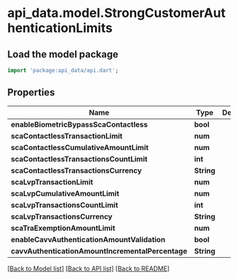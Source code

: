 # api_data.model.StrongCustomerAuthenticationLimits

## Load the model package
```dart
import 'package:api_data/api.dart';
```

## Properties
Name | Type | Description | Notes
------------ | ------------- | ------------- | -------------
**enableBiometricBypassScaContactless** | **bool** |  | [optional] 
**scaContactlessTransactionLimit** | **num** |  | [optional] 
**scaContactlessCumulativeAmountLimit** | **num** |  | [optional] 
**scaContactlessTransactionsCountLimit** | **int** |  | [optional] 
**scaContactlessTransactionsCurrency** | **String** |  | [optional] 
**scaLvpTransactionLimit** | **num** |  | [optional] 
**scaLvpCumulativeAmountLimit** | **num** |  | [optional] 
**scaLvpTransactionsCountLimit** | **int** |  | [optional] 
**scaLvpTransactionsCurrency** | **String** |  | [optional] 
**scaTraExemptionAmountLimit** | **num** |  | [optional] 
**enableCavvAuthenticationAmountValidation** | **bool** |  | [optional] 
**cavvAuthenticationAmountIncrementalPercentage** | **String** |  | [optional] 

[[Back to Model list]](../README.md#documentation-for-models) [[Back to API list]](../README.md#documentation-for-api-endpoints) [[Back to README]](../README.md)


